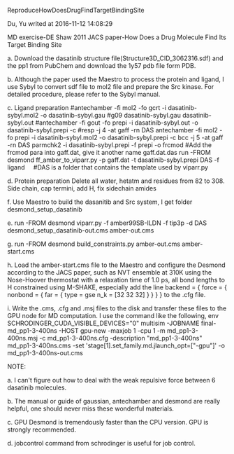 ReproduceHowDoesDrugFindTargetBindingSite

Du, Yu writed at 2016-11-12 14:08:29

MD exercise-DE Shaw 2011 JACS paper-How Does a Drug Molecule Find Its Target Binding Site

  a. Download the dasatinib structure file(Structure3D_CID_3062316.sdf) and the pp1 from PubChem and 
     download the 1y57 pdb file form PDB.
     
  b. Although the paper used the Maestro to process the protein and ligand, I use Sybyl to
     convert sdf file to mol2 file and prepare the Src kinase. For detailed procedure,
     please refer to the Sybyl manual.
     
  c. Ligand preparation
     #antechamber -fi mol2 -fo gcrt -i dasatinib-sybyl.mol2  -o dasatinib-sybyl.gau
     #g09 dasatinib-sybyl.gau dasatinib-sybyl.out
     #antechamber -fi gout -fo prepi -i dasatinib-sybyl.out -o dasatinib-sybyl.prepi -c 
     #resp -j 4 -at gaff -rn DAS
     antechamber -fi mol2 -fo prepi -i dasatinib-sybyl.mol2 -o dasatinib-sybyl.prepi -c 
     bcc -j 5 -at gaff -rn DAS
     parmchk2 -i dasatinib-sybyl.prepi -f prepi -o frcmod
     #Add the frcmod para into gaff.dat, give it another name gaff.dat.das
     run -FROM desmond ff_amber_to_viparr.py -p gaff.dat -t dasatinib-sybyl.prepi DAS -f ligand
     #DAS is a folder that contains the template used by viparr.py
     
  d. Protein preparation
     Delete all water, hetatm and residues from 82 to 308. Side chain, cap termini, add H,
     fix sidechain amides
     
  f. Use Maestro to build the dasanitib and Src system, I get folder desmond_setup_dasatinib
  
  e. run -FROM desmond viparr.py -f amber99SB-ILDN -f tip3p -d DAS desmond_setup_dasatinib-out.cms 
     amber-out.cms
     
  g. run -FROM desmond build_constraints.py amber-out.cms amber-start.cms 
  
  h. Load the amber-start.cms file to the Maestro and configure the Desmond according to the 
     JACS paper, such as NVT ensemble at 310K using the Nose-Hoover thermostat with a relaxation 
     time of 1.0 ps, all bond lengths to H constrained using M-SHAKE, especially add the line 
     backend = { force = { nonbond = { far = { type = gse n_k = [32 32 32] } } } } to the .cfg file.
  
  i. Write the .cms, .cfg and .msj files to the disk and transfer these files to the GPU node for MD
     computation. I use the command like the following,
     env SCHRODINGER_CUDA_VISIBLE_DEVICES="0" multisim -JOBNAME final-md_pp1-3-400ns -HOST gpu-new 
     -maxjob 1 -cpu 1 -m md_pp1-3-400ns.msj -c md_pp1-3-400ns.cfg -description "md_pp1-3-400ns" 
     md_pp1-3-400ns.cms -set 'stage[1].set_family.md.jlaunch_opt=["-gpu"]' -o md_pp1-3-400ns-out.cms

NOTE: 

a. I can't figure out how to deal with the weak repulsive force between 6 dasatinib molecules. 

b. The manual or guide of gaussian, antechamber and desmond are really helpful, one should 
never miss these wonderful materials.

c. GPU Desmond is tremendously faster than the CPU version. GPU is strongly recommended.

d. jobcontrol command from schrodinger is useful for job control.
